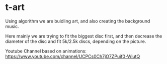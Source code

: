 # t-art

Using algorithm we are buidling art, and also creating the background music.

Here mainly we are trying to fit the biggest disc first, and then decrease the diameter of the disc and fit 5k/2.5k discs, depending on the picture.

Youtube Channel based on animations: https://www.youtube.com/channel/UCPCs0Ch7jO7ZPuif0-WlutQ